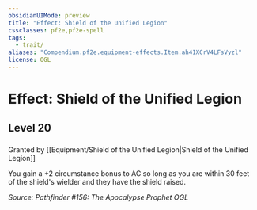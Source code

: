 ```yaml
---
obsidianUIMode: preview
title: "Effect: Shield of the Unified Legion"
cssclasses: pf2e,pf2e-spell
tags:
  - trait/
aliases: "Compendium.pf2e.equipment-effects.Item.ah41XCrV4LFsVyzl"
license: OGL
---
```

# Effect: Shield of the Unified Legion
## Level 20
### 






Granted by [[Equipment/Shield of the Unified Legion|Shield of the Unified Legion]]

You gain a +2 circumstance bonus to AC so long as you are within 30 feet of the shield's wielder and they have the shield raised.

*Source: Pathfinder #156: The Apocalypse Prophet*
*OGL*